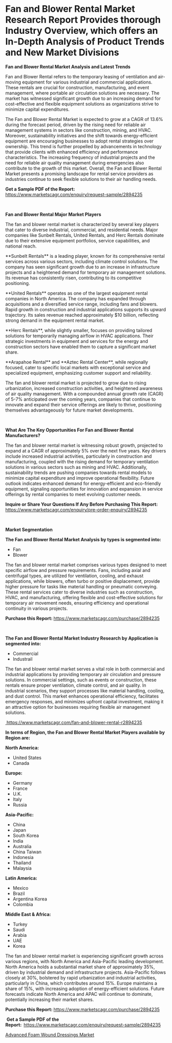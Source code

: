 <p><h1>Fan and Blower Rental Market Research Report Provides thorough Industry Overview, which offers an In-Depth Analysis of Product Trends and New Market Divisions</h1></p><p><strong>Fan and Blower Rental Market Analysis and Latest Trends</strong></p>
<p><p>Fan and Blower Rental refers to the temporary leasing of ventilation and air-moving equipment for various industrial and commercial applications. These rentals are crucial for construction, manufacturing, and event management, where portable air circulation solutions are necessary. The market has witnessed significant growth due to an increasing demand for cost-effective and flexible equipment solutions as organizations strive to minimize capital expenditures.</p><p>The Fan and Blower Rental Market is expected to grow at a CAGR of 13.6% during the forecast period, driven by the rising need for reliable air management systems in sectors like construction, mining, and HVAC. Moreover, sustainability initiatives and the shift towards energy-efficient equipment are encouraging businesses to adopt rental strategies over ownership. This trend is further propelled by advancements in technology that provide clients with enhanced efficiency and performance characteristics. The increasing frequency of industrial projects and the need for reliable air quality management during emergencies also contribute to the growth of this market. Overall, the Fan and Blower Rental Market presents a promising landscape for rental service providers as industries continue to seek flexible solutions to their air handling needs.</p></p>
<p><strong>Get a Sample PDF of the Report:&nbsp;</strong> <a href="https://www.marketscagr.com/enquiry/request-sample/2894235?utm_campaign=2653&utm_medium=2&utm_source=Github&utm_content=ia&utm_term=15032025&utm_id=fan-and-blower-rental">https://www.marketscagr.com/enquiry/request-sample/2894235</a></p>
<p>&nbsp;</p>
<p><strong>Fan and Blower Rental Major Market Players</strong></p>
<p><p>The fan and blower rental market is characterized by several key players that cater to diverse industrial, commercial, and residential needs. Major companies like Sunbelt Rentals, United Rentals, and Herc Rentals dominate due to their extensive equipment portfolios, service capabilities, and national reach.</p><p>**Sunbelt Rentals** is a leading player, known for its comprehensive rental services across various sectors, including climate control solutions. The company has seen significant growth due to an increase in infrastructure projects and a heightened demand for temporary air management solutions. Its revenue has consistently risen, contributing to its competitive positioning.</p><p>**United Rentals** operates as one of the largest equipment rental companies in North America. The company has expanded through acquisitions and a diversified service range, including fans and blowers. Rapid growth in construction and industrial applications supports its upward trajectory. Its sales revenue reached approximately $10 billion, reflecting strong demand in the equipment rental market.</p><p>**Herc Rentals**, while slightly smaller, focuses on providing tailored solutions for temporarily managing airflow in HVAC applications. Their strategic investments in equipment and services for the energy and construction sectors have enabled them to capture a significant market share.</p><p>**Arapahoe Rental** and **Aztec Rental Center**, while regionally focused, cater to specific local markets with exceptional service and specialized equipment, emphasizing customer support and reliability.</p><p>The fan and blower rental market is projected to grow due to rising urbanization, increased construction activities, and heightened awareness of air quality management. With a compounded annual growth rate (CAGR) of 5-7% anticipated over the coming years, companies that continue to innovate and expand their service offerings are likely to thrive, positioning themselves advantageously for future market developments.</p></p>
<p>&nbsp;</p>
<p><strong>What Are The Key Opportunities For Fan and Blower Rental Manufacturers?</strong></p>
<p><p>The fan and blower rental market is witnessing robust growth, projected to expand at a CAGR of approximately 5% over the next five years. Key drivers include increased industrial activities, particularly in construction and manufacturing, coupled with the rising demand for temporary ventilation solutions in various sectors such as mining and HVAC. Additionally, sustainability trends are pushing companies towards rental models to minimize capital expenditure and improve operational flexibility. Future outlook indicates enhanced demand for energy-efficient and eco-friendly equipment, signaling opportunities for innovation and expansion in service offerings by rental companies to meet evolving customer needs.</p></p>
<p><strong>Inquire or Share Your Questions If Any Before Purchasing This Report:</strong> <a href="https://www.marketscagr.com/enquiry/pre-order-enquiry/2894235?utm_campaign=2653&utm_medium=2&utm_source=Github&utm_content=ia&utm_term=15032025&utm_id=fan-and-blower-rental">https://www.marketscagr.com/enquiry/pre-order-enquiry/2894235</a></p>
<p>&nbsp;</p>
<p><strong>Market Segmentation</strong></p>
<p><strong>The Fan and Blower Rental Market Analysis by types is segmented into:</strong></p>
<p><ul><li>Fan</li><li>Blower</li></ul></p>
<p><p>The fan and blower rental market comprises various types designed to meet specific airflow and pressure requirements. Fans, including axial and centrifugal types, are utilized for ventilation, cooling, and exhaust applications, while blowers, often turbo or positive displacement, provide higher pressure for tasks like material handling or pneumatic conveying. These rental services cater to diverse industries such as construction, HVAC, and manufacturing, offering flexible and cost-effective solutions for temporary air movement needs, ensuring efficiency and operational continuity in various projects.</p></p>
<p><strong>Purchase this Report:&nbsp;</strong><a href="https://www.marketscagr.com/purchase/2894235?utm_campaign=2653&utm_medium=2&utm_source=Github&utm_content=ia&utm_term=15032025&utm_id=fan-and-blower-rental">https://www.marketscagr.com/purchase/2894235</a></p>
<p>&nbsp;</p>
<p><strong>The Fan and Blower Rental Market Industry Research by Application is segmented into:</strong></p>
<p><ul><li>Commercial</li><li>Industrail</li></ul></p>
<p><p>The fan and blower rental market serves a vital role in both commercial and industrial applications by providing temporary air circulation and pressure solutions. In commercial settings, such as events or construction, these rentals ensure proper ventilation, climate control, and air quality. In industrial scenarios, they support processes like material handling, cooling, and dust control. This market enhances operational efficiency, facilitates emergency responses, and minimizes upfront capital investment, making it an attractive option for businesses requiring flexible air management solutions.</p></p>
<p><a href="https://www.marketscagr.com/fan-and-blower-rental-r2894235?utm_campaign=2653&utm_medium=2&utm_source=Github&utm_content=ia&utm_term=15032025&utm_id=fan-and-blower-rental">&nbsp;https://www.marketscagr.com/fan-and-blower-rental-r2894235</a></p>
<p><strong>In terms of Region, the Fan and Blower Rental Market Players available by Region are:</strong></p>
<p>
    <p> <strong> North America: </strong>
        <ul>
            <li>United States</li>
            <li>Canada</li>
        </ul>
        </p> 
    <p> <strong> Europe: </strong>
        <ul>
            <li>Germany</li>
            <li>France</li>
            <li>U.K.</li>
            <li>Italy</li>
            <li>Russia</li>
        </ul>
        </p> 
    <p> <strong> Asia-Pacific: </strong>
        <ul>
            <li>China</li>
            <li>Japan</li>
            <li>South Korea</li>
            <li>India</li>
            <li>Australia</li>
            <li>China Taiwan</li>
            <li>Indonesia</li>
            <li>Thailand</li>
            <li>Malaysia</li>
        </ul>
        </p> 
    <p> <strong> Latin America: </strong>
        <ul>
            <li>Mexico</li>
            <li>Brazil</li>
            <li>Argentina Korea</li>
            <li>Colombia</li>
        </ul>
        </p> 
    <p> <strong> Middle East & Africa: </strong>
        <ul>
            <li>Turkey</li>
            <li>Saudi</li>
            <li>Arabia</li>
            <li>UAE</li>
            <li>Korea</li>
        </ul>
    </p>
    </p>
<p><p>The fan and blower rental market is experiencing significant growth across various regions, with North America and Asia-Pacific leading development. North America holds a substantial market share of approximately 35%, driven by industrial demand and infrastructure projects. Asia-Pacific follows closely at 30%, bolstered by rapid urbanization and industrial activities, particularly in China, which contributes around 15%. Europe maintains a share of 15%, with increasing adoption of energy-efficient solutions. Future forecasts indicate North America and APAC will continue to dominate, potentially increasing their market shares.</p></p>
<p><strong>Purchase this Report: </strong><a href="https://www.marketscagr.com/purchase/2894235?utm_campaign=2653&utm_medium=2&utm_source=Github&utm_content=ia&utm_term=15032025&utm_id=fan-and-blower-rental">https://www.marketscagr.com/purchase/2894235</a></p>
<p>&nbsp;<strong>Get a Sample PDF of the Report:&nbsp;&nbsp;</strong><a href="https://www.marketscagr.com/enquiry/request-sample/2894235?utm_campaign=2653&utm_medium=2&utm_source=Github&utm_content=ia&utm_term=15032025&utm_id=fan-and-blower-rental">https://www.marketscagr.com/enquiry/request-sample/2894235</a></p>
<p><strong></strong></p>
<p><p><a href="https://github.com/comasnickie/Market-Research-Report-List-1/blob/main/advanced-foam-wound-dressings-market.md?utm_campaign=2653&utm_medium=2&utm_source=Github&utm_content=ia&utm_term=15032025&utm_id=fan-and-blower-rental">Advanced Foam Wound Dressings Market</a></p></p>
